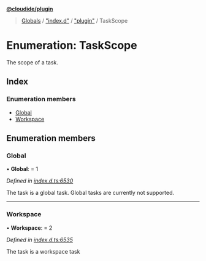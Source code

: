 **[@cloudide/plugin](../README.md)**

> [Globals](../README.md) / ["index.d"](../modules/_index_d_.md) / ["plugin"](../modules/_index_d_._plugin_.md) / TaskScope

# Enumeration: TaskScope

The scope of a task.

## Index

### Enumeration members

* [Global](_index_d_._plugin_.taskscope.md#global)
* [Workspace](_index_d_._plugin_.taskscope.md#workspace)

## Enumeration members

### Global

•  **Global**:  = 1

*Defined in [index.d.ts:6530](https://github.com/shuyaqian/cloudide-plugin-api/blob/6d83fa1/index.d.ts#L6530)*

The task is a global task. Global tasks are currently not supported.

___

### Workspace

•  **Workspace**:  = 2

*Defined in [index.d.ts:6535](https://github.com/shuyaqian/cloudide-plugin-api/blob/6d83fa1/index.d.ts#L6535)*

The task is a workspace task
